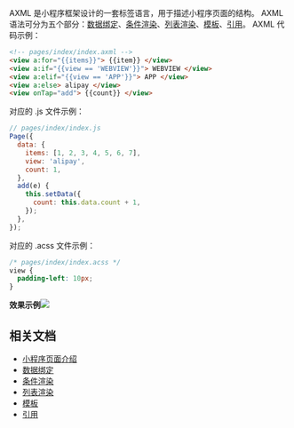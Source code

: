 AXML 是小程序框架设计的一套标签语言，用于描述小程序页面的结构。 AXML 语法可分为五个部分：[数据绑定](https://opendocs.alipay.com/mini/framework/data-binding)、[条件渲染](https://opendocs.alipay.com/mini/framework/conditional-render)、[列表渲染](https://opendocs.alipay.com/mini/framework/list-render)、[模板](https://opendocs.alipay.com/mini/framework/axml-template)、[引用](https://opendocs.alipay.com/mini/framework/import)。
AXML 代码示例：
```html
<!-- pages/index/index.axml -->
<view a:for="{{items}}"> {{item}} </view>
<view a:if="{{view == 'WEBVIEW'}}"> WEBVIEW </view>
<view a:elif="{{view == 'APP'}}"> APP </view>
<view a:else> alipay </view>
<view onTap="add"> {{count}} </view>
```
对应的 .js 文件示例：
```javascript
// pages/index/index.js
Page({
  data: {
    items: [1, 2, 3, 4, 5, 6, 7],
    view: 'alipay',
    count: 1,
  },
  add(e) {
    this.setData({
      count: this.data.count + 1,
    });
  },
});
```
对应的 .acss 文件示例：
```css
/* pages/index/index.acss */
view {
  padding-left: 10px;
}
```
**效果示例**![](https://gw.alipayobjects.com/zos/skylark-tools/public/files/4f86582eabf8293eae3b1e207037b18f.png#align=left&display=inline&height=720&margin=%5Bobject%20Object%5D&originHeight=720&originWidth=1280&status=done&style=none&width=1280)

## 相关文档

- [小程序页面介绍](https://opendocs.alipay.com/mini/framework/page)
- [数据绑定](https://opendocs.alipay.com/mini/framework/data-binding)
- [条件渲染](https://opendocs.alipay.com/mini/framework/conditional-render)
- [列表渲染](https://opendocs.alipay.com/mini/framework/list-render)
- [模板](https://opendocs.alipay.com/mini/framework/axml-template)
- [引用](https://opendocs.alipay.com/mini/framework/import)




